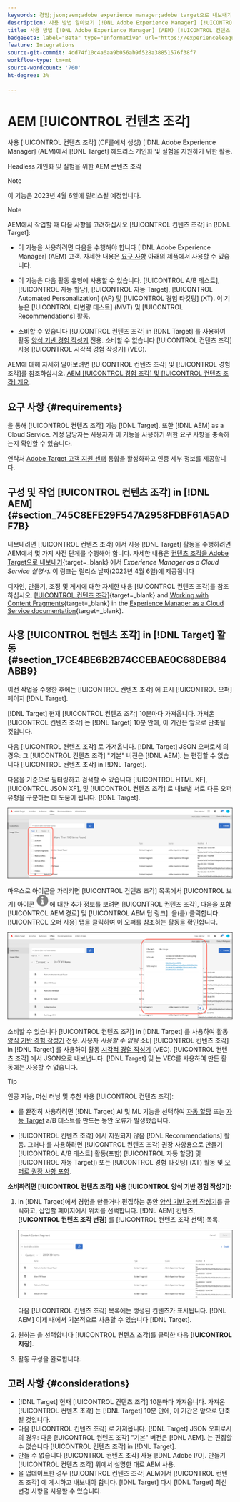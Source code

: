 ```yaml
---
keywords: 경험;json;aem;adobe experience manager;adobe target으로 내보내기;컨텐츠 조각;조각;CF;cf;헤드리스;개인화;실험
description: 사용 방법 알아보기 [!DNL Adobe Experience Manager] [!UICONTROL 컨텐츠 조각] in [!DNL Adobe Target] 활동.
title: 사용 방법 [!DNL Adobe Experience Manager] (AEM) [!UICONTROL 컨텐츠 조각]?
badgeBeta: label="Beta" type="Informative" url="https://experienceleague.adobe.com/docs/target/using/introduction/intro.html#beta newtab=true" tooltip="What are Target Beta release features?"
feature: Integrations
source-git-commit: 4dd74f10c4a6aa9b056ab9f528a38851576f38f7
workflow-type: tm+mt
source-wordcount: '760'
ht-degree: 3%

---
```


# AEM [!UICONTROL 컨텐츠 조각]

사용 [!UICONTROL 컨텐츠 조각] (CF를에서 생성) [!DNL Adobe Experience Manager] (AEM)에서 [!DNL Target] 헤드리스 개인화 및 실험을 지원하기 위한 활동.

Headless 개인화 및 실험을 위한 AEM 콘텐츠 조각

>[!NOTE]
>
>이 기능은 2023년 4월 6일에 릴리스될 예정입니다.

>[!NOTE]
>
>AEM에서 작업할 때 다음 사항을 고려하십시오 [!UICONTROL 컨텐츠 조각] in [!DNL Target]:
> 
>* 이 기능을 사용하려면 다음을 수행해야 합니다 [!DNL Adobe Experience Manager] (AEM) 고객. 자세한 내용은 [요구 사항](#section_AE6F0971E1574B3AA324003599B96E5A) 아래의 제품에서 사용할 수 있습니다.
>
>* 이 기능은 다음 활동 유형에 사용할 수 있습니다. [!UICONTROL A/B 테스트], [!UICONTROL 자동 할당], [!UICONTROL 자동 Target], [!UICONTROL Automated Personalization] (AP) 및 [!UICONTROL 경험 타깃팅] (XT). 이 기능은 [!UICONTROL 다변량 테스트] (MVT) 및 [!UICONTROL Recommendations] 활동.
>
>* 소비할 수 있습니다 [!UICONTROL 컨텐츠 조각] in [!DNL Target] 를 사용하여 활동 [양식 기반 경험 작성기](/help/main/c-experiences/form-experience-composer.md) 전용. 소비할 수 없습니다 [!UICONTROL 컨텐츠 조각] 사용 [!UICONTROL 시각적 경험 작성기] (VEC).


AEM에 대해 자세히 알아보려면 [!UICONTROL 컨텐츠 조각] 및 [!UICONTROL 경험 조각]를 참조하십시오. [AEM [!UICONTROL 경험 조각] 및 [!UICONTROL 컨텐츠 조각] 개요](/help/main/c-integrating-target-with-mac/aem/aem-experience-and-content-fragments.md).

## 요구 사항 {#requirements}

을 통해 [!UICONTROL 컨텐츠 조각] 기능 [!DNL Target]. 또한 [!DNL AEM] as a Cloud Service. 계정 담당자는 사용자가 이 기능을 사용하기 위한 요구 사항을 충족하는지 확인할 수 있습니다.

연락처 [Adobe Target 고객 지원 센터](/help/main/cmp-resources-and-contact-information.md#reference_ACA3391A00EF467B87930A450050077C) 통합을 활성화하고 인증 세부 정보를 제공합니다.

## 구성 및 작업 [!UICONTROL 컨텐츠 조각] in [!DNL AEM] {#section_745C8EFE29F547A2958FDBF61A5ADF7B}

내보내려면 [!UICONTROL 컨텐츠 조각] 에서 사용 [!DNL Target] 활동을 수행하려면 AEM에서 몇 가지 사전 단계를 수행해야 합니다. 자세한 내용은 [컨텐츠 조각을 Adobe Target으로 내보내기](https://experienceleague.adobe.com/docs/experience-manager-cloud-service/content/sites/integrations/content-fragments-target.html){target=_blank} 에서 *Experience Manager as a Cloud Service 설명서*. 이 링크는 릴리스 날짜(2023년 4월 6일)에 제공됩니다

디자인, 만들기, 조정 및 게시에 대한 자세한 내용 [!UICONTROL 컨텐츠 조각]를 참조하십시오. [[!UICONTROL 컨텐츠 조각]](https://experienceleague.adobe.com/docs/experience-manager-cloud-service/content/sites/authoring/fundamentals/content-fragments.html?lang=en){target=_blank} and [Working with Content Fragments](https://experienceleague.adobe.com/docs/experience-manager-cloud-service/content/sites/administering/content-fragments/content-fragments.html){target=_blank} in the [Experience Manager as a Cloud Service documentation](https://experienceleague.adobe.com/docs/experience-manager-cloud-service/content/home.html){target=_blank}.

## 사용 [!UICONTROL 컨텐츠 조각] in [!DNL Target] 활동 {#section_17CE4BE6B2B74CCEBAE0C68DEB84ABB9}

이전 작업을 수행한 후에는 [!UICONTROL 컨텐츠 조각] 에 표시 [!UICONTROL 오퍼] 페이지 [!DNL Target].

[!DNL Target] 현재 [!UICONTROL 컨텐츠 조각] 10분마다 가져옵니다. 가져온 [!UICONTROL 컨텐츠 조각] 는 [!DNL Target] 10분 안에, 이 기간은 앞으로 단축될 것입니다.

다음 [!UICONTROL 컨텐츠 조각] 로 가져옵니다. [!DNL Target] JSON 오퍼로서 의 경우: 그 [!UICONTROL 컨텐츠 조각] &quot;기본&quot; 버전은 [!DNL AEM]. 는 편집할 수 없습니다 [!UICONTROL 컨텐츠 조각] in [!DNL Target].

다음을 기준으로 필터링하고 검색할 수 있습니다 [!UICONTROL HTML XF], [!UICONTROL JSON XF], 및 [!UICONTROL 컨텐츠 조각] 로 내보낸 서로 다른 오퍼 유형을 구분하는 데 도움이 됩니다. [!DNL Target].

![컨텐츠 조각 유형별로 필터링: Target UI의 HTML 또는 JSON](/help/main/c-integrating-target-with-mac/aem/assets/fragment-types.png)

마우스로 아이콘을 가리키면 [!UICONTROL 컨텐츠 조각] 목록에서 [!UICONTROL 보기] 아이콘 ![정보 아이콘](/help/main/c-integrating-target-with-mac/aem/assets/icon-info.png) 에 대한 추가 정보를 보려면 [!UICONTROL 컨텐츠 조각], 다음을 포함 [!UICONTROL AEM 경로] 및 [!UICONTROL AEM 딥 링크]. 을(를) 클릭합니다. [!UICONTROL 오퍼 사용] 탭을 클릭하여 이 오퍼를 참조하는 활동을 확인합니다.

![컨텐츠 조각 정보 팝업](/help/main/c-integrating-target-with-mac/aem/assets/cf-info-popup.png)

소비할 수 있습니다 [!UICONTROL 컨텐츠 조각] in [!DNL Target] 를 사용하여 활동 [양식 기반 경험 작성기](/help/main/c-experiences/form-experience-composer.md) 전용. 사용자 *사용할 수 없음* 소비 [!UICONTROL 컨텐츠 조각] in [!DNL Target] 를 사용하여 활동 [시각적 경험 작성기](/help/main/c-experiences/c-visual-experience-composer/visual-experience-composer.md) (VEC). [!UICONTROL 컨텐츠 조각] 에서 JSON으로 내보냅니다. [!DNL Target] 및 는 VEC를 사용하여 만든 활동에는 사용할 수 없습니다.

>[!TIP]
>
>인공 지능, 머신 러닝 및 추천 사용 [!UICONTROL 컨텐츠 조각]:
>
>* 를 완전히 사용하려면 [!DNL Target] AI 및 ML 기능을 선택하여 [자동 할당](/help/main/c-activities/automated-traffic-allocation/automated-traffic-allocation.md#concept_A1407678796B4C569E94CBA8A9F7F5D4) 또는 [자동 Target](/help/main/c-activities/auto-target/auto-target-to-optimize.md) a/B 테스트를 만드는 동안 오류가 발생했습니다.
>
>* [!UICONTROL 컨텐츠 조각] 에서 지원되지 않음 [!DNL Recommendations] 활동. 그러나 를 사용하려면 [!UICONTROL 컨텐츠 조각] 권장 사항용으로 만들기 [!UICONTROL A/B 테스트] 활동(포함) [!UICONTROL 자동 할당] 및 [!UICONTROL 자동 Target]) 또는 [!UICONTROL 경험 타깃팅] (XT) 활동 및 [오퍼로 권장 사항 포함](/help/main/c-recommendations/recommendations-as-an-offer.md).


**소비하려면 [!UICONTROL 컨텐츠 조각] 사용 [!UICONTROL 양식 기반 경험 작성기]:**

1. in [!DNL Target]에서 경험을 만들거나 편집하는 동안 [양식 기반 경험 작성기](/help/main/c-experiences/form-experience-composer.md#task_FAC842A6535045B68B4C1AD3E657E56E)를 클릭하고, 삽입할 페이지에서 위치를 선택합니다. [!DNL AEM] 컨텐츠, **[!UICONTROL 컨텐츠 조각 변경]** 를 [!UICONTROL 컨텐츠 조각 선택] 목록.

   ![content_fragment_list 이미지](/help/main/c-integrating-target-with-mac/aem/assets/choose-content-fragment.png)

   다음 [!UICONTROL 컨텐츠 조각] 목록에는 생성된 컨텐츠가 표시됩니다. [!DNL AEM] 이제 내에서 기본적으로 사용할 수 있습니다 [!DNL Target].

1. 원하는 을 선택합니다 [!UICONTROL 컨텐츠 조각]를 클릭한 다음 **[!UICONTROL 저장]**.
1. 활동 구성을 완료합니다.

## 고려 사항 {#considerations}

* [!DNL Target] 현재 [!UICONTROL 컨텐츠 조각] 10분마다 가져옵니다. 가져온 [!UICONTROL 컨텐츠 조각] 는 [!DNL Target] 10분 안에, 이 기간은 앞으로 단축될 것입니다.
* 다음 [!UICONTROL 컨텐츠 조각] 로 가져옵니다. [!DNL Target] JSON 오퍼로서 의 경우: 다음 [!UICONTROL 컨텐츠 조각] &quot;기본&quot; 버전은 [!DNL AEM]. 는 편집할 수 없습니다 [!UICONTROL 컨텐츠 조각] in [!DNL Target].
* 만들 수 없습니다 [!UICONTROL 컨텐츠 조각] 사용 [!DNL Adobe I/O]. 만들기 [!UICONTROL 컨텐츠 조각] 위에서 설명한 대로 AEM 사용.
* 을 업데이트한 경우 [!UICONTROL 컨텐츠 조각] AEM에서 [!UICONTROL 컨텐츠 조각] 에 게시하고 내보내야 합니다. [!DNL Target] 다시 [!DNL Target] 최신 변경 사항을 사용할 수 있습니다.